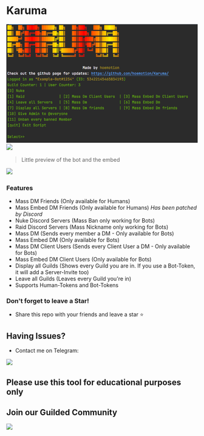 # Karuma

![](karuma.png)
![](https://cdn.discordapp.com/attachments/890913525017505792/891049094133448724/unknown.png)
> Little preview of the bot and the embed
                
				
![](https://img.shields.io/badge/release-v1.8-blue)



### Features

- Mass DM Friends (Only available for Humans)
- Mass Embed DM Friends (Only available for Humans) *Has been patched by Discord*
- Nuke Discord Servers (Mass Ban only working for Bots)
- Raid Discord Servers (Mass Nickname only working for Bots)
- Mass DM (Sends every member a DM - Only available for Bots)
- Mass Embed DM (Only available for Bots)
- Mass DM Client Users (Sends every Client User a DM - Only available for Bots)
- Mass Embed DM Client Users (Only available for Bots)
- Display all Guilds (Shows every Guild you are in. If you use a Bot-Token, it will add a Server-Invite too)
- Leave all Guilds (Leaves every Guild you're in)
- Supports Human-Tokens and Bot-Tokens

### Don't forget to leave a Star!

- Share this repo with your friends and leave a star ⭐️

## Having Issues?
- Contact me on Telegram:

<a href = "https://t.me/hoemotion"><img src="https://img.icons8.com/color/48/000000/telegram-app--v5.png"/></a>

## Please use this tool for educational purposes only

## Join our Guilded Community

<a href = "https://guilded.gg/karma"><img src="https://img.icons8.com/fluency/48/000000/guilded.png"/></a>
